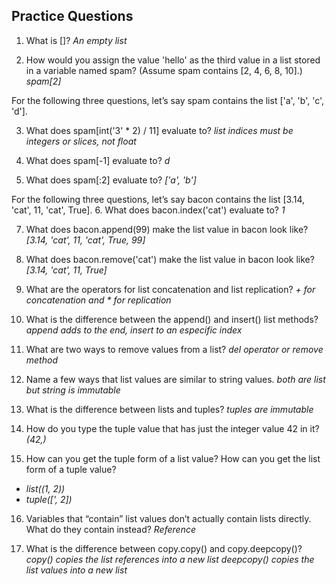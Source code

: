 ## Practice Questions

1. What is []?
_An empty list_

2. How would you assign the value 'hello' as the third value in a list stored 
in a variable named spam? (Assume spam contains [2, 4, 6, 8, 10].)
_spam[2]_

For the following three questions, let’s say spam contains the list ['a', 'b', 'c', 'd'].

3. What does spam[int('3' * 2) / 11] evaluate to?
_list indices must be integers or slices, not float_

4. What does spam[-1] evaluate to?
_d_

5. What does spam[:2] evaluate to?
_['a', 'b']_

For the following three questions, let’s say bacon contains the list 
[3.14, 'cat', 11, 'cat', True].
6. What does bacon.index('cat') evaluate to?
_1_

7. What does bacon.append(99) make the list value in bacon look like?
_[3.14, 'cat', 11, 'cat', True, 99]_

8. What does bacon.remove('cat') make the list value in bacon look like?
_[3.14, 'cat', 11, True]_

9. What are the operators for list concatenation and list replication?
_+ for concatenation and * for replication_ 

10. What is the difference between the append() and insert() list methods?
_append adds to the end, insert to an especific index_

11. What are two ways to remove values from a list?
_del operator or remove method_

12. Name a few ways that list values are similar to string values.
_both are list but string is immutable_

13. What is the difference between lists and tuples?
_tuples are immutable_

14. How do you type the tuple value that has just the integer value 42 in it?
_(42,)_

15. How can you get the tuple form of a list value? How can you get the list form of a tuple value?
- _list((1, 2))_
- _tuple([', 2])_

16. Variables that “contain” list values don’t actually contain lists directly. What do they contain instead?
_Reference_

17. What is the difference between copy.copy() and copy.deepcopy()?
_copy() copies the list references into a new list_
_deepcopy() copies the list values into a new list_ 
